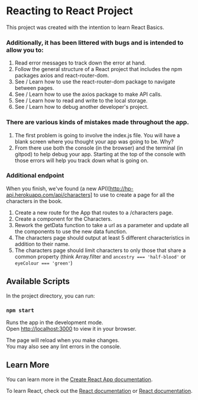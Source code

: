 # Reacting to React Project

This project was created with the intention to learn React Basics.

### Additionally, it has been littered with bugs and is intended to allow you to:
1. Read error messages to track down the error at hand.
2. Follow the general structure of a React project that includes the npm packages axios and react-router-dom.
3. See / Learn how to use the react-router-dom package to navigate between pages.
4. See / Learn how to use the axios package to make API calls.
5. See / Learn how to read and write to the local storage.
6. See / Learn how to debug another developer's project. 

### There are various kinds of mistakes made throughout the app. 
1. The first problem is going to involve the index.js file. You will have a blank screen where you thought your app was going to be. Why?
2. From there use both the console (in the browser) and the terminal (in gitpod) to help debug your app. Starting at the top of the console with those errors will help you track down what is going on.

### Additional endpoint
When you finish, we've found (a new API)[http://hp-api.herokuapp.com/api/characters] to use to create a page for all the characters in the book. 

1. Create a new route for the App that routes to a /characters page.
2. Create a component for the Characters.
3. Rework the getData function to take a url as a parameter and update all the components to use the new data function.
4. The characters page should output at least 5 different characteristics in addition to their name.
5. The characters page should limit characters to only those that share a common property (think Array.filter and `ancestry === 'half-blood'` or `eyeColour === 'green'`)


## Available Scripts

In the project directory, you can run:

### `npm start`

Runs the app in the development mode.\
Open [http://localhost:3000](http://localhost:3000) to view it in your browser.

The page will reload when you make changes.\
You may also see any lint errors in the console.

## Learn More

You can learn more in the [Create React App documentation](https://facebook.github.io/create-react-app/docs/getting-started).

To learn React, check out the [React documentation](https://reactjs.org/) or [React documentation](https://reactjs.org/).